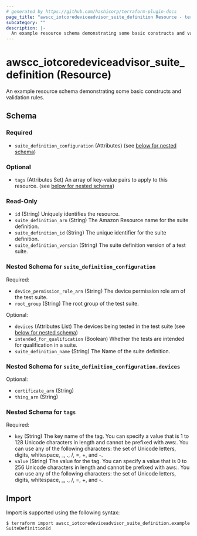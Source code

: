 ```yaml
---
# generated by https://github.com/hashicorp/terraform-plugin-docs
page_title: "awscc_iotcoredeviceadvisor_suite_definition Resource - terraform-provider-awscc"
subcategory: ""
description: |-
  An example resource schema demonstrating some basic constructs and validation rules.
---
```


# awscc_iotcoredeviceadvisor_suite_definition (Resource)

An example resource schema demonstrating some basic constructs and validation rules.



<!-- schema generated by tfplugindocs -->
## Schema

### Required

- `suite_definition_configuration` (Attributes) (see [below for nested schema](#nestedatt--suite_definition_configuration))

### Optional

- `tags` (Attributes Set) An array of key-value pairs to apply to this resource. (see [below for nested schema](#nestedatt--tags))

### Read-Only

- `id` (String) Uniquely identifies the resource.
- `suite_definition_arn` (String) The Amazon Resource name for the suite definition.
- `suite_definition_id` (String) The unique identifier for the suite definition.
- `suite_definition_version` (String) The suite definition version of a test suite.

<a id="nestedatt--suite_definition_configuration"></a>
### Nested Schema for `suite_definition_configuration`

Required:

- `device_permission_role_arn` (String) The device permission role arn of the test suite.
- `root_group` (String) The root group of the test suite.

Optional:

- `devices` (Attributes List) The devices being tested in the test suite (see [below for nested schema](#nestedatt--suite_definition_configuration--devices))
- `intended_for_qualification` (Boolean) Whether the tests are intended for qualification in a suite.
- `suite_definition_name` (String) The Name of the suite definition.

<a id="nestedatt--suite_definition_configuration--devices"></a>
### Nested Schema for `suite_definition_configuration.devices`

Optional:

- `certificate_arn` (String)
- `thing_arn` (String)



<a id="nestedatt--tags"></a>
### Nested Schema for `tags`

Required:

- `key` (String) The key name of the tag. You can specify a value that is 1 to 128 Unicode characters in length and cannot be prefixed with aws:. You can use any of the following characters: the set of Unicode letters, digits, whitespace, _, ., /, =, +, and -.
- `value` (String) The value for the tag. You can specify a value that is 0 to 256 Unicode characters in length and cannot be prefixed with aws:. You can use any of the following characters: the set of Unicode letters, digits, whitespace, _, ., /, =, +, and -.

## Import

Import is supported using the following syntax:

```shell
$ terraform import awscc_iotcoredeviceadvisor_suite_definition.example SuiteDefinitionId
```
